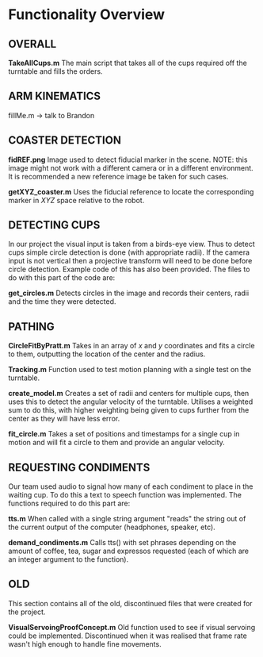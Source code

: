 Functionality Overview
=========================


OVERALL
-----------
__TakeAllCups.m__ The main script that takes all of the cups required off the turntable and fills the orders.

ARM KINEMATICS
-----------
fillMe.m -> talk to Brandon


COASTER DETECTION
-----------
__fidREF.png__ Image used to detect fiducial marker in the scene. NOTE: this image might not work with a different camera or in a different environment.  It is recommended a new reference image be taken for such cases.

__getXYZ_coaster.m__ Uses the fiducial reference to locate the corresponding marker in *XYZ* space relative to the robot.

DETECTING CUPS
-----------
In our project the visual input is taken from a birds-eye view.  Thus to detect cups simple circle detection is done (with appropriate radii).  If the camera input is not vertical then a projective transform will need to be done before circle detection.  Example code of this has also been provided.  The files to do with this part of the code are:

__get_circles.m__ Detects circles in the image and records their centers, radii and the time they were detected.

PATHING
-----------
__CircleFitByPratt.m__ Takes in an array of *x* and *y* coordinates and fits a circle to them, outputting the location of the center and the radius.

__Tracking.m__ Function used to test motion planning with a single test on the turntable.

__create_model.m__ Creates a set of radii and centers for multiple cups, then uses this to detect the angular velocity of the turntable.  Utilises a weighted sum to do this, with higher weighting being given to cups further from the center as they will have less error.

__fit_circle.m__ Takes a set of positions and timestamps for a single cup in motion and will fit a circle to them and provide an angular velocity.

REQUESTING CONDIMENTS
-----------
Our team used audio to signal how many of each condiment to place in the waiting cup.  To do this a text to speech function was implemented.  The functions required to do this part are:

__tts.m__ When called with a single string argument "reads" the string out of the current output of the computer (headphones, speaker, etc).

__demand_condiments.m__ Calls tts() with set phrases depending on the amount of coffee, tea, sugar and expressos requested (each of which are an integer argument to the function).


OLD
-----------
This section contains all of the old, discontinued files that were created for the project.

__VisualServoingProofConcept.m__ Old function used to see if visual servoing could be implemented.  Discontinued when it was realised that frame rate wasn't high enough to handle fine movements.
